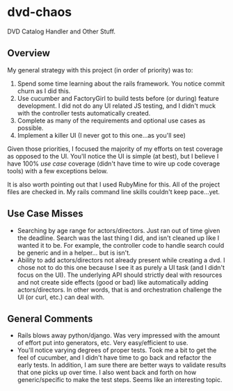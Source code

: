 dvd-chaos
=========

DVD Catalog Handler and Other Stuff.

Overview
----------------
My general strategy with this project (in order of priority) was to:
1. Spend some time learning about the rails framework.  You notice commit churn as I
   did this.
2. Use cucumber and FactoryGirl to build tests before (or during) feature development.
   I did not do any UI related JS testing, and I didn't muck with the controller tests
   automatically created.
3. Complete as many of the requirements and optional use cases as possible.
4. Implement a killer UI (I never got to this one...as you'll see)

Given those priorities, I focused the majority of my efforts on test coverage as opposed
to the UI.  You'll notice the UI is simple (at best), but I believe I have 100%
*use case* coverage (didn't have time to wire up code coverage tools) with a few
exceptions below.

It is also worth pointing out that I used RubyMine for this.  All of the project files
are checked in.  My rails command line skills couldn't keep pace...yet.

Use Case Misses
----------------
* Searching by age range for actors/directors.  Just ran out of time given the deadline.
  Search was the last thing I did, and isn't cleaned up like I wanted it to be.  For
  example, the controller code to handle search  could be generic and in a helper...
  but is isn't.
* Ability to add actors/directors not already present while creating a dvd.  I chose not
  to do this one because I see it as purely a UI task (and I didn't focus on the UI).
  The underlying API should strictly deal with resources and not create side effects
  (good or bad) like automatically adding actors/directors.  In other words, that is
  and orchestration challenge the UI (or curl, etc.) can deal with.

General Comments
----------------
* Rails blows away python/django.  Was very impressed with the amount of effort
  put into generators, etc.  Very easy/efficient to use.
* You'll notice varying degrees of proper tests.  Took me a bit to get the feel of
  cucumber, and I didn't have time to go back and refactor the early tests.  In
  addition, I am sure there are better ways to validate results that one picks
  up over time.  I also went back and forth on how generic/specific to make the
  test steps.  Seems like an interesting topic.